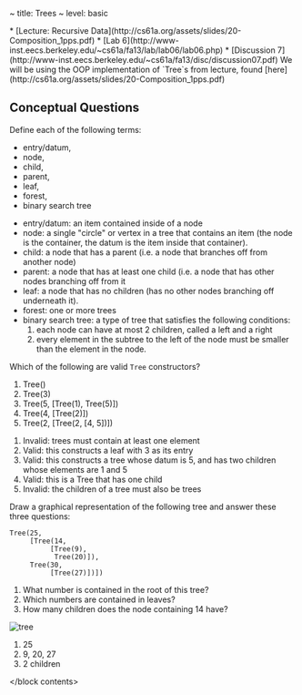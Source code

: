 ~ title: Trees
~ level: basic

<block references>
* [Lecture: Recursive Data](http://cs61a.org/assets/slides/20-Composition_1pps.pdf)
* [Lab 6](http://www-inst.eecs.berkeley.edu/~cs61a/fa13/lab/lab06/lab06.php)
* [Discussion 7](http://www-inst.eecs.berkeley.edu/~cs61a/fa13/disc/discussion07.pdf)
</block references>

<block notes>
We will be using the OOP implementation of `Tree`s from lecture,
found
[here](http://cs61a.org/assets/slides/20-Composition_1pps.pdf)
</block notes>

<block contents>

Conceptual Questions
--------------------

<question>

Define each of the following terms:

* entry/datum,
* node,
* child,
* parent,
* leaf,
* forest,
* binary search tree

<solution>

* entry/datum: an item contained inside of a node
* node: a single "circle" or vertex in a tree that contains an item
  (the node is the container, the datum is the item inside that
  container).
* child: a node that has a parent (i.e. a node that branches off from
  another node)
* parent: a node that has at least one child (i.e. a node that has
  other nodes branching off from it
* leaf: a node that has no children (has no other nodes branching off
  underneath it).
* forest: one or more trees
* binary search tree: a type of tree that satisfies the following
  conditions:
    1. each node can have at most 2 children, called a left and a right
    2. every element in the subtree to the left of the node must be
       smaller than the element in the node.

</solution>

<question>

Which of the following are valid `Tree` constructors?

1. Tree()
2. Tree(3)
3. Tree(5, [Tree(1), Tree(5)])
4. Tree(4, [Tree(2)])
5. Tree(2, [Tree(2, [4, 5])])

<solution>

1. Invalid: trees must contain at least one element
2. Valid: this constructs a leaf with 3 as its entry
3. Valid: this constructs a tree whose datum is 5, and has two children
   whose elements are 1 and 5
4. Valid: this is a Tree that has one child
5. Invalid: the children of a tree must also be trees

</solution>

<question>

Draw a graphical representation of the following tree and answer these
three questions:

    Tree(25,
         [Tree(14,
              [Tree(9),
               Tree(20)]),
         Tree(30,
              [Tree(27)])])


1. What number is contained in the root of this tree?
2. Which numbers are contained in leaves?
3. How many children does the node containing 14 have?

<solution>

![tree](tree.png)

1. 25
2. 9, 20, 27
3. 2 children

</solution>

</block contents>
